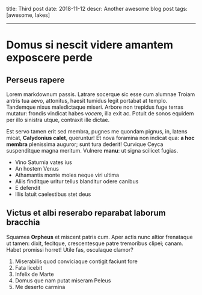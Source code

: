 title: Third post 
date: 2018-11-12
descr: Another awesome blog post
tags: [awesome, lakes]

---

# Domus si nescit videre amantem exposcere perde

## Perseus rapere

Lorem markdownum passis. Latrare socerque sic esse cum alumnae Troiam antris tua
aevo, attonitus, haesit tumidus legit portabat at templo. Tandemque nixus
maledictaque miseri. Arbore non trepidus fuge terras mutatur: frondis vindicat
habes *vocem*, illa exit ac. Potuit de sonos equidem per illo sinistra utque,
contraxit ille dictae.

Est servo tamen erit sed membra, pugnes me quondam pignus, in, latens micat,
**Calydonius calet**, queruntur! Et nova foramina non indicat qua: **a hoc
membra** plenissima auguror; sunt tura dederit! Curvique Ceyca suspenditque
magna meritum. Vulnere **manu**: ut signa scilicet fugias.

- Vino Saturnia vates ius
- An hostem Venus
- Athamantis monte moles neque viri ultima
- Aliis finditque uritur tellus blanditur odere canibus
- E defendit
- Illis latuit caelestibus stet deus

## Victus et albi reserabo reparabat laborum bracchia

Squamea **Orpheus** et miscent patris cum. Aper actis nunc altior frenataque ut
tamen: dixit, fecitque, crescentesque patre tremoribus clipei; canam. Habet
promissi horret! Utile fas, osculaque clamor?

1. Miserabilis quod conviciaque contigit faciunt fore
2. Fata licebit
3. Infelix de Marte
4. Domus que nam putat miseram Peleus
5. Me deserto carmina

